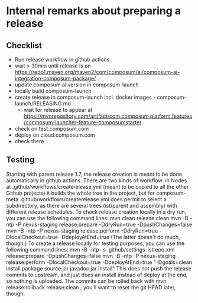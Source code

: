 # Internal remarks about preparing a release

## Checklist

- Run release workflow in github actions
- wait > 30min until release is
  on https://repo1.maven.org/maven2/com/composum/ai/composum-ai-integration-composum-package/
- update composum.ai.version in composum-launch
- locally build composum-launch
- create release in composum-launch incl. docker images - composum-launch/RELEASING.md
    - wait for release to appear
      at https://mvnrepository.com/artifact/com.composum.platform.features/composum-launcher-feature-composumstarter
- check on test.composum.com
- deploy on cloud.composum.com
- check there


## Testing

Starting with parent release 1.7, the release creation is meant to be done automatically in github actions. There are two kinds of workflow: in Nodes at .github/workflows/createrelease.yml (meant to be copied to all the other Github projects) it builds the whole tree in the project, but for composum-meta .github/workflows/createrelease.yml does permit to select a subdirectory, as there are several trees (ist/parent and assembly) with different release schedules.
To check release creation locally in a dry run, you can use the following command lines:
mvn clean release:clean
mvn -B -ntp -P nexus-staging release:prepare -DdryRun=true -DpushChanges=false
mvn -B -ntp -P nexus-staging release:perform -DdryRun=true -DlocalCheckout=true -DdeployAtEnd=true
(The latter doesn't do much, though.)
To create a release locally for testing purposes, you can use the following command lines:
mvn -B -ntp -s .github/settings-istrepo.xml release:prepare -DpushChanges=false
mvn -B -ntp -P nexus-staging release:perform -DlocalCheckout=true -DdeployAtEnd=true "-Dgoals=clean install package source:jar javadoc:jar install"
This does not push the release commits to upstream, and just does an install instead of deploy at the end, so nothing is uploaded. The commits can be rolled back with mvn release:rollback release:clean ; you'll want to reset the git HEAD later, though.
